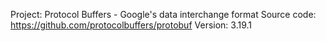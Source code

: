 Project: Protocol Buffers - Google's data interchange format
Source code: https://github.com/protocolbuffers/protobuf
Version: 3.19.1
